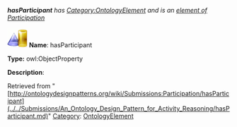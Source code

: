 ___hasParticipant__ has [Category:OntologyElement](../../Category/OntologyElement.md "Category:OntologyElement") and is an [element of](../../Property/ElementOf.md "Property:ElementOf") [Participation](../../Submissions/Participation.md "Submissions:Participation")_


  




[![ObjectProperty](../../images/thumb/c/c3/ObjectProperty.gif/45px-ObjectProperty.gif)](../../Image/ObjectProperty.gif.md "ObjectProperty")
__Name__: hasParticipant 


__Type:__ owl:ObjectProperty 


__Description__: 





Retrieved from "[http://ontologydesignpatterns.org/wiki/Submissions:Participation/hasParticipant](../../Submissions/An_Ontology_Design_Pattern_for_Activity_Reasoning/hasParticipant.md)"
 [Category](http://ontologydesignpatterns.org/wiki/Special:Categories "Special:Categories"): [OntologyElement](../../Category/OntologyElement.md "Category:OntologyElement")